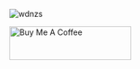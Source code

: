 <p><img align="center" src="https://github-readme-streak-stats.herokuapp.com/?user=wdnzs&" alt="wdnzs" /></p>

<p><script type="text/javascript" src="https://cdnjs.buymeacoffee.com/1.0.0/button.prod.min.js" data-name="bmc-button" data-slug="wdnzs" data-color="#FF5F5F" data-emoji=""  data-font="Cookie" data-text="Buy me a coffee" data-outline-color="#000000" data-font-color="#ffffff" data-coffee-color="#FFDD00" ></script></p>
<p><a href="https://www.buymeacoffee.com/halencarjunior" target="_blank"><img src="https://cdn.buymeacoffee.com/buttons/v2/default-red.png" alt="Buy Me A Coffee" style="height: 60px !important;width: 217px !important;" ></a></p>
